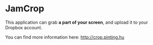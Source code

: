 # JamCrop

This application can grab **a part of your screen**, and upload it to your Dropbox account.

You can find more information here: http://crop.pinting.hu

